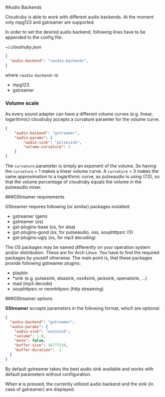 
#Audio Backends

Cloudruby is able to work with different audio backends.
At the moment only mpg123 and gstreamer are supported.

In order to set the desired audio backend, following lines have to be appended to the config file:

_~/.cloudruby.json_
```json
{
  "audio-backend": "<audio-backend>",
}
```

where `<audio-backend>` is:
 * mpg123
 * gstreamer

### Volume scale

As every sound adapter can have a different volume curves (e.g. linear, logarithmic) cloudruby accepts a curvature paramter for the volume curve.

```json
{
	"audio-backend": "gstreamer",
	"audio-params": {
		"audio-sink": "pulsesink",
		"volume-curvature": 3
	}
}
```

The `curvature` parameter is simply an exponent of the volume. So having the `curvature` = 1 makes a linear volume curve. A `curvature` = 3 makes the same approximation to a logarithmic curve, as pulseaudio is using (7.0), so that the volume percentage of cloudruby equals the volume in the pulseaudio mixer.

###GStreamer requirements

GStreamer requires following (or similar) packages installed:

* gstreamer (gem)
* gstreamer (os)
* gst-plugins-base (os, for alsa)
* gst-plugins-good (os, for pulseaudio, oss, souphttpsrc (!))
* gst-plugins-ugly (os, for mp3  decoding)

The OS packages may be named differently on your operation system and/or distribution. These are for Arch Linux. You have to find the required packages by youself otherwise. The main point is, that these packages provide following gstreamer plugins:

* playbin
* \*sink (e.g. pulsesink, alsasink, oss4sink, jacksink, openalsink, ...)
* mad (mp3 decode)
* souphttpsrc or neonhttpsrc (http streaming)

###GStreamer options

__GStreamer__ accepts parameters in the following format, which are optional:

```json
{
  "audio-backend": "gstreamer",
  "audio-params": {
    "audio-sink": "autosink",
    "volume": 1.0,
    "mute": false,
    "buffer-size": 16777216,
    "buffer-duration": -1
  }
}
```


By default gstreamer takes the best audio sink available and works with default parameters without configuration.

When __v__ is pressed, the currently utilized audio backend and the sink (in case of gstreamer) are displayed.
